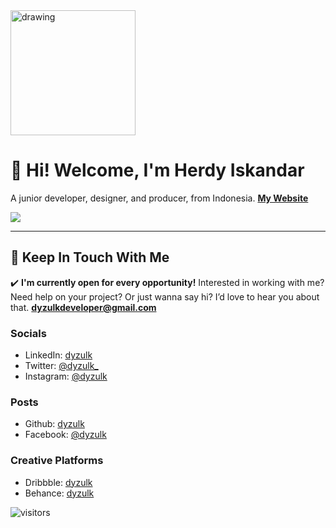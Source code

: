 <img src="https://raflymaulana.me/images/logo.png" alt="drawing" width="200"/>

# 👋 Hi! Welcome, I'm Herdy Iskandar
A junior developer, designer, and producer, from Indonesia.
[**My Website**](https://www.dyzulk.me)

![](https://github-readme-stats.vercel.app/api?username=dyzulk&show_icons=true&count_private=true&include_all_commits=true&hide_title=true&bg_color=14B8A6&title_color=FFFFFF&text_color=FFFFFF&icon_color=134E4A)

---
## 💌 Keep In Touch With Me

✔️ **I'm currently open for every opportunity!**
Interested in working with me? Need help on your project? Or just wanna say hi? I’d love to hear you about that.
**dyzulkdeveloper@gmail.com**

### Socials
- LinkedIn: [dyzulk](http://linkedin.com/in/dyzulk)
- Twitter: [@dyzulk_](http://twitter.com/dyzulk_)
- Instagram: [@dyzulk](http://instagram.com/dyzulk)

### Posts
- Github: [dyzulk](http://github.com/dyzulk)
- Facebook: [@dyzulk](http://facebook.com/dyzulk)

### Creative Platforms
- Dribbble:	[dyzulk](http://dribbble.com/dyzulk)
- Behance: [dyzulk](https://www.behance.net/dyzulk)

![visitors](https://visitor-badge.glitch.me/badge?page_id=dyzulk/dyzulk.github.io)
